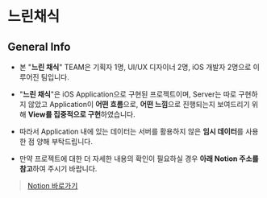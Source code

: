 # 느린채식

## General Info ##
- 본 "**느린 채식**" TEAM은 기획자 1명, UI/UX 디자이너 2명, iOS 개발자 2명으로 이루어진 팀입니다.

- "**느린 채식**"은 iOS Application으로 구현된 프로젝트이며, Server는 따로 구현하지 않았고
    Application이 **어떤 흐름**으로, **어떤 느낌**으로 진행되는지 보여드리기 위해 **View를 집중적으로 구현**하였습니다.

- 따라서 Application 내에 있는 데이터는 서버를 활용하지 않은 **임시 데이터**를 사용한 점 양해 부탁드립니다.

- 만약 프로젝트에 대한 더 자세한 내용의 확인이 필요하실 경우 **아래 Notion 주소를 참고**하여 주시기 바랍니다.

> [Notion 바로가기](https://www.notion.so/509378ac1fd64a7d8f33ae9c7328fef2)

